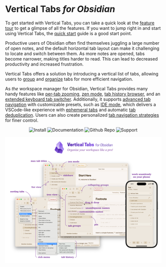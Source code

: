 # Vertical Tabs *for Obsidian*

To get started with Vertical Tabs, you can take a quick look at the [feature tour](https://oxdc.github.io/obsidian-vertical-tabs-docs/User-Guide/feature-tour) to get a glimpse of all the features. If you want to jump right in and start using Vertical Tabs, the [quick start](https://oxdc.github.io/obsidian-vertical-tabs-docs/User-Guide/quick-start) guide is a good start point.

Productive users of Obsidian often find themselves juggling a large number of open notes, and the default horizontal tab layout can make it challenging to locate and switch between them. As more notes are opened, tabs become narrower, making titles harder to read. This can lead to decreased productivity and increased frustration.

Vertical Tabs offers a solution by introducing a vertical list of tabs, allowing users to [group](https://oxdc.github.io/obsidian-vertical-tabs-docs/Features/tab-groups) and [organize](https://oxdc.github.io/obsidian-vertical-tabs-docs/User-Guide/Basic-Usage/navigation) tabs for more efficient navigation.

As *the* workspace manager for Obsidian, Vertical Tabs provides many handy features like [per-tab zooming](https://oxdc.github.io/obsidian-vertical-tabs-docs/Features/per-tab-zooming), [zen mode](https://oxdc.github.io/obsidian-vertical-tabs-docs/Features/zen-mode), [tab history browser](https://oxdc.github.io/obsidian-vertical-tabs-docs/Features/tab-history-browser), and an [extended keyboard tab switcher](https://oxdc.github.io/obsidian-vertical-tabs-docs/Features/extended-keyboard-tab-switcher). Additionally, it supports [advanced tab navigation](https://oxdc.github.io/obsidian-vertical-tabs-docs/Features/advanced-tab-navigation) with customizable presets, such as [IDE mode](https://oxdc.github.io/obsidian-vertical-tabs-docs/User-Guide/Advanced/Tab-Navigation/IDE-mode), which delivers a VSCode-like experience with [ephemeral tabs](https://oxdc.github.io/obsidian-vertical-tabs-docs/Features/ephemeral-tabs) and automatic [tab deduplication](https://oxdc.github.io/obsidian-vertical-tabs-docs/Features/tab-deduplication). Users can also create personalized [tab navigation strategies](https://oxdc.github.io/obsidian-vertical-tabs-docs/User-Guide/Advanced/Tab-Navigation/custom-strategy) for finer control.

<p align="center" style="text-align: center;">
  <a href="https://obsidian.md/plugins?id=vertical-tabs" style="text-decoration: none;">
    <img
      alt="Install"
      src="https://img.shields.io/badge/Install-blue?style=for-the-badge&logo=obsidian&logoColor=white"
      style="display: inline-block;"
    />
  </a>
  <a href="https://oxdc.github.io/obsidian-vertical-tabs-docs" style="text-decoration: none;">
    <img
      alt="Documentation"
      src="https://img.shields.io/badge/Documentation-darkviolet?style=for-the-badge&logo=readthedocs&logoColor=white"
      style="display: inline-block;"
    >
  </a>
  <a href="https://github.com/oxdc/obsidian-vertical-tabs" style="text-decoration: none;">
    <img
      alt="Github Repo"
      src="https://img.shields.io/badge/GitHub%20Repo-7037C8?style=for-the-badge&logo=GitHub&logoColor=white"
      style="display: inline-block;"
    />
  </a>
  <a href="https://ko-fi.com/oxdcq" style="text-decoration: none;">
    <img
      alt="Support"
      src="https://img.shields.io/badge/Support-orange?style=for-the-badge&logo=ko-fi&logoColor=white"
      style="display: inline-block;"
    />
  </a>
</p>

![Screenshot](./images/hero.png)

